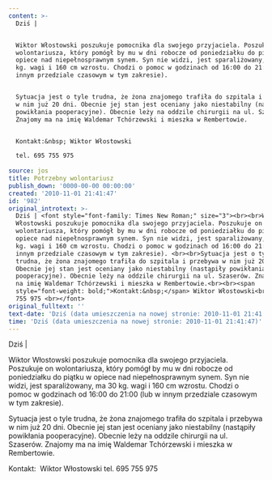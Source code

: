 ```yaml
---
content: >-
  Dziś | 


  Wiktor Włostowski poszukuje pomocnika dla swojego przyjaciela. Poszukuje on
  wolontariusza, który pomógł by mu w dni robocze od poniedziałku do piątku w
  opiece nad niepełnosprawnym synem. Syn nie widzi, jest sparaliżowany, ma 30
  kg. wagi i 160 cm wzrostu. Chodzi o pomoc w godzinach od 16:00 do 21:00 (lub w
  innym przedziale czasowym w tym zakresie). 


  Sytuacja jest o tyle trudna, że żona znajomego trafiła do szpitala i przebywa
  w nim już 20 dni. Obecnie jej stan jest oceniany jako niestabilny (nastąpiły
  powikłania pooperacyjne). Obecnie leży na oddzile chirurgii na ul. Szaserów.
  Znajomy ma na imię Waldemar Tchórzewski i mieszka w Rembertowie.


  Kontakt:&nbsp; Wiktor Włostowski

  tel. 695 755 975 
                                               
source: jos
title: Potrzebny wolontariusz
publish_down: '0000-00-00 00:00:00'
created: '2010-11-01 21:41:47'
id: '982'
original_introtext: >-
  Dziś | <font style="font-family: Times New Roman;" size="3"><br><br>Wiktor
  Włostowski poszukuje pomocnika dla swojego przyjaciela. Poszukuje on
  wolontariusza, który pomógł by mu w dni robocze od poniedziałku do piątku w
  opiece nad niepełnosprawnym synem. Syn nie widzi, jest sparaliżowany, ma 30
  kg. wagi i 160 cm wzrostu. Chodzi o pomoc w godzinach od 16:00 do 21:00 (lub w
  innym przedziale czasowym w tym zakresie). <br><br>Sytuacja jest o tyle
  trudna, że żona znajomego trafiła do szpitala i przebywa w nim już 20 dni.
  Obecnie jej stan jest oceniany jako niestabilny (nastąpiły powikłania
  pooperacyjne). Obecnie leży na oddzile chirurgii na ul. Szaserów. Znajomy ma
  na imię Waldemar Tchórzewski i mieszka w Rembertowie.<br><br><span
  style="font-weight: bold;">Kontakt:&nbsp;</span> Wiktor Włostowski<br>tel. 695
  755 975 <br></font>                                             
original_fulltext: ''
text-date: 'Dziś (data umieszczenia na nowej stronie: 2010-11-01 21:41:47)'
time: 'Dziś (data umieszczenia na nowej stronie: 2010-11-01 21:41:47)'
---
```

Dziś | 

Wiktor Włostowski poszukuje pomocnika dla swojego przyjaciela. Poszukuje on wolontariusza, który pomógł by mu w dni robocze od poniedziałku do piątku w opiece nad niepełnosprawnym synem. Syn nie widzi, jest sparaliżowany, ma 30 kg. wagi i 160 cm wzrostu. Chodzi o pomoc w godzinach od 16:00 do 21:00 (lub w innym przedziale czasowym w tym zakresie). 

Sytuacja jest o tyle trudna, że żona znajomego trafiła do szpitala i przebywa w nim już 20 dni. Obecnie jej stan jest oceniany jako niestabilny (nastąpiły powikłania pooperacyjne). Obecnie leży na oddzile chirurgii na ul. Szaserów. Znajomy ma na imię Waldemar Tchórzewski i mieszka w Rembertowie.

Kontakt:&nbsp; Wiktor Włostowski
tel. 695 755 975 
                                             

<!--{{json:{"created_date":"2010-11-01 21:41:47","publish_down":"0000-00-00 00:00:00","id":"982"}}}-->